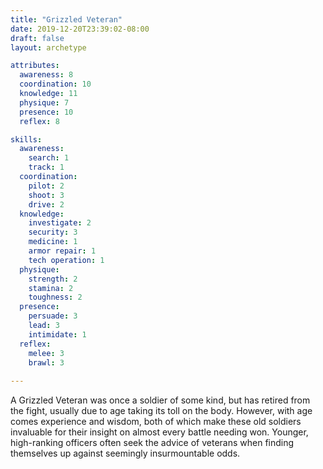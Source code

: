 ```yaml
---
title: "Grizzled Veteran"
date: 2019-12-20T23:39:02-08:00
draft: false
layout: archetype 

attributes:
  awareness: 8
  coordination: 10
  knowledge: 11
  physique: 7
  presence: 10
  reflex: 8

skills:
  awareness:
    search: 1
    track: 1
  coordination:
    pilot: 2
    shoot: 3
    drive: 2
  knowledge:
    investigate: 2
    security: 3
    medicine: 1
    armor repair: 1
    tech operation: 1
  physique:
    strength: 2
    stamina: 2
    toughness: 2
  presence:
    persuade: 3
    lead: 3
    intimidate: 1 
  reflex:
    melee: 3
    brawl: 3
    
---
```

A Grizzled Veteran was once a soldier of some kind, but has retired from the fight, usually due to age taking its toll on the body. However, with age comes experience and wisdom, both of which make these old soldiers invaluable for their insight on almost every battle needing won. Younger, high-ranking officers often seek the advice of veterans when finding themselves up against seemingly insurmountable odds. 
